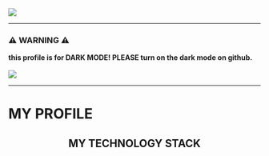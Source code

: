 <link rel="preconnect" href="https://fonts.gstatic.com">
<link href="https://fonts.googleapis.com/css2?family=Montserrat:wght@300&display=swap" rel="stylesheet">


<img src="https://capsule-render.vercel.app/api?type=waving&color=50555B&height=300&section=header&text=KKIM's%20Profile!&fontColor=FFFFFF&fontSize=90" />

<hr>

<h3>⚠️ WARNING ⚠️</h3>
<b>this profile is for DARK MODE! PLEASE turn on the dark mode on github.</b><br><br>
<img src="https://im7.ezgif.com/tmp/ezgif-7-b1711d808a77.gif"></img>

<hr>

<h1>MY PROFILE</h1>
<h2 align="center" font-family="Montserrat, sans-serif;">MY TECHNOLOGY STACK</h2>
